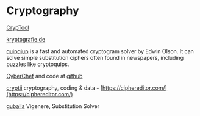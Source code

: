 # Cryptography

[CrypTool](https://www.cryptool.org/de/cto/)

[kryptografie.de](https://kryptografie.de/kryptografie/index.htm)

[quipqiup](https://www.quipqiup.com/) is a fast and automated cryptogram solver by Edwin Olson. It can solve simple substitution ciphers often found in newspapers, including puzzles like cryptoquips.

[CyberChef](https://gchq.github.io/CyberChef/) and code at [github](https://github.com/gchq/CyberChef)

[cryptii](https://cryptii.com/) cryptography, coding & data - [https://ciphereditor.com/](https://ciphereditor.com/)


[guballa](https://www.guballa.de/) Vigenere, Substitution Solver